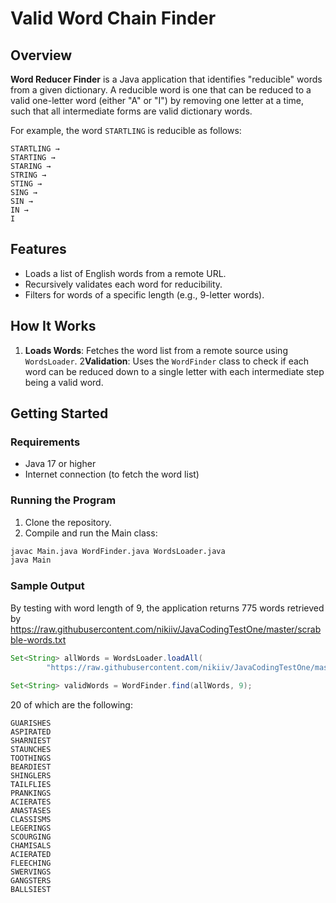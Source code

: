 # Valid Word Chain Finder

## Overview

**Word Reducer Finder** is a Java application that identifies "reducible" words from a given dictionary. 
A reducible word is one that can be reduced to a valid one-letter word (either "A" or "I") 
by removing one letter at a time, such that all intermediate forms are valid dictionary words.

For example, the word `STARTLING` is reducible as follows:

```
STARTLING → 
STARTING → 
STARING → 
STRING → 
STING → 
SING → 
SIN → 
IN → 
I
```

## Features

- Loads a list of English words from a remote URL.
- Recursively validates each word for reducibility.
- Filters for words of a specific length (e.g., 9-letter words).

## How It Works

1. **Loads Words**: Fetches the word list from a remote source using `WordsLoader`.
2**Validation**: Uses the `WordFinder` class to check if each word can be reduced down to a 
   single letter with each intermediate step being a valid word.

## Getting Started

### Requirements

- Java 17 or higher
- Internet connection (to fetch the word list)

### Running the Program

1. Clone the repository.
2. Compile and run the Main class:

```bash
javac Main.java WordFinder.java WordsLoader.java
java Main
```

### Sample Output
 By testing with word length of 9, the application returns 775 words retrieved by 
 https://raw.githubusercontent.com/nikiiv/JavaCodingTestOne/master/scrabble-words.txt
```java
Set<String> allWords = WordsLoader.loadAll(
        "https://raw.githubusercontent.com/nikiiv/JavaCodingTestOne/master/scrabble-words.txt");
    
Set<String> validWords = WordFinder.find(allWords, 9);
```

20 of which are the following:
```
GUARISHES
ASPIRATED
SHARNIEST
STAUNCHES
TOOTHINGS
BEARDIEST
SHINGLERS
TAILFLIES
PRANKINGS
ACIERATES
ANASTASES
CLASSISMS
LEGERINGS
SCOURGING
CHAMISALS
ACIERATED
FLEECHING
SWERVINGS
GANGSTERS
BALLSIEST
```
